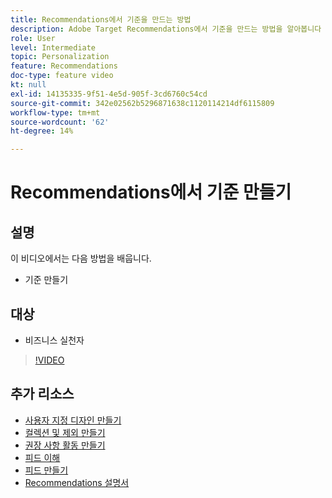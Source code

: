 ```yaml
---
title: Recommendations에서 기준을 만드는 방법
description: Adobe Target Recommendations에서 기준을 만드는 방법을 알아봅니다
role: User
level: Intermediate
topic: Personalization
feature: Recommendations
doc-type: feature video
kt: null
exl-id: 14135335-9f51-4e5d-905f-3cd6760c54cd
source-git-commit: 342e02562b5296871638c1120114214df6115809
workflow-type: tm+mt
source-wordcount: '62'
ht-degree: 14%

---
```


# Recommendations에서 기준 만들기

## 설명

이 비디오에서는 다음 방법을 배웁니다.

* 기준 만들기

## 대상

* 비즈니스 실천자

>[!VIDEO](https://video.tv.adobe.com/v/27694?quality=12)

## 추가 리소스

* [사용자 지정 디자인 만들기](create-custom-designs.md)
* [컬렉션 및 제외 만들기](create-collections-and-exclusions.md)
* [권장 사항 활동 만들기](create-a-recommendations-activity.md)
* [피드 이해](understanding-feeds.md)
* [피드 만들기](create-a-feed.md)
* [Recommendations 설명서](https://experienceleague.adobe.com/docs/target/using/recommendations/recommendations.html?lang=en)
